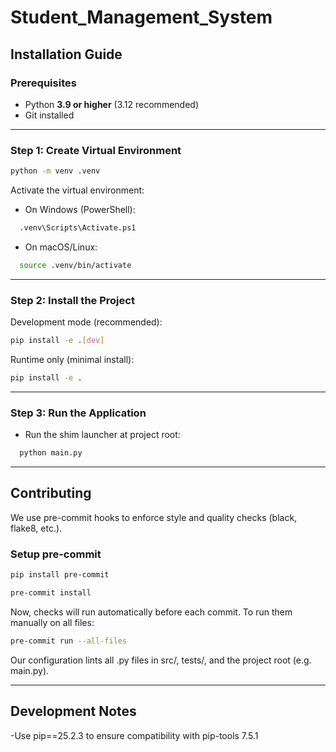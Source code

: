 # Student_Management_System

## Installation Guide

### Prerequisites

- Python **3.9 or higher** (3.12 recommended)
- Git installed

---

### Step 1: Create Virtual Environment

```bash
python -m venv .venv
```

Activate the virtual environment:

- On Windows (PowerShell):

```bash
  .venv\Scripts\Activate.ps1
```

- On macOS/Linux:

```bash
  source .venv/bin/activate
```

---

### Step 2: Install the Project

Development mode (recommended):

```bash
pip install -e .[dev]
```

Runtime only (minimal install):

```bash
pip install -e .
```

---

### Step 3: Run the Application

- Run the shim launcher at project root:

```bash
  python main.py
```

---

## Contributing

We use pre-commit hooks to enforce style and quality checks (black, flake8, etc.).

### Setup pre-commit

```bash
pip install pre-commit
```

```bash
pre-commit install
```

Now, checks will run automatically before each commit.
To run them manually on all files:

```bash
pre-commit run --all-files
```

Our configuration lints all .py files in src/, tests/, and the project root (e.g. main.py).

---

## Development Notes

-Use pip==25.2.3 to ensure compatibility with pip-tools 7.5.1
